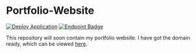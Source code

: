 # Portfolio-Website

[![Deploy Application](https://github.com/SVKruik/Portfolio-Website/actions/workflows/deploy.yml/badge.svg)](https://github.com/SVKruik/Portfolio-Website/actions/workflows/deploy.yml)
[![Endpoint Badge](https://img.shields.io/endpoint?url=https%3A%2F%stefankruik.com%2Fapi%2Fstatus%2Fbadge)](https://stefankruik.com)

This repository will soon contain my portfolio website. I have got the domain ready, which can be viewed [here](https://stefankruik.com).
